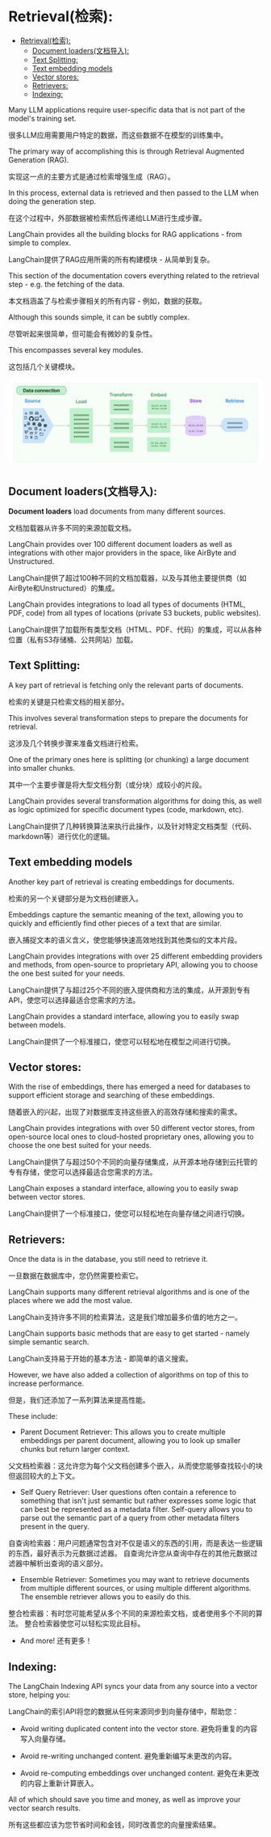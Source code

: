 # Retrieval(检索):
- [Retrieval(检索):](#retrieval检索)
  - [Document loaders(文档导入):](#document-loaders文档导入)
  - [Text Splitting:](#text-splitting)
  - [Text embedding models](#text-embedding-models)
  - [Vector stores:](#vector-stores)
  - [Retrievers:](#retrievers)
  - [Indexing:](#indexing)

Many LLM applications require user-specific data that is not part of the model's training set.<br>

很多LLM应用需要用户特定的数据，而这些数据不在模型的训练集中。<br>

The primary way of accomplishing this is through Retrieval Augmented Generation (RAG).<br>

实现这一点的主要方式是通过检索增强生成（RAG）。<br>

In this process, external data is retrieved and then passed to the LLM when doing the generation step.<br>

在这个过程中，外部数据被检索然后传递给LLM进行生成步骤。<br>

LangChain provides all the building blocks for RAG applications - from simple to complex.<br>

LangChain提供了RAG应用所需的所有构建模块 - 从简单到复杂。<br>

This section of the documentation covers everything related to the retrieval step - e.g. the fetching of the data.<br>

本文档涵盖了与检索步骤相关的所有内容 - 例如，数据的获取。<br>

Although this sounds simple, it can be subtly complex.<br>

尽管听起来很简单，但可能会有微妙的复杂性。<br>

This encompasses several key modules.<br>

这包括几个关键模块。<br>

![](../docs/langchain_retrieval.jpg)


## Document loaders(文档导入):

**Document loaders** load documents from many different sources.<br>

文档加载器从许多不同的来源加载文档。<br>

LangChain provides over 100 different document loaders as well as integrations with other major providers in the space, like AirByte and Unstructured.<br>

LangChain提供了超过100种不同的文档加载器，以及与其他主要提供商（如AirByte和Unstructured）的集成。<br>

LangChain provides integrations to load all types of documents (HTML, PDF, code) from all types of locations (private S3 buckets, public websites).<br>

LangChain提供了加载所有类型文档（HTML、PDF、代码）的集成，可以从各种位置（私有S3存储桶、公共网站）加载。<br>


## Text Splitting:

A key part of retrieval is fetching only the relevant parts of documents.<br>

检索的关键是只检索文档的相关部分。<br>

This involves several transformation steps to prepare the documents for retrieval.<br>

这涉及几个转换步骤来准备文档进行检索。<br>

One of the primary ones here is splitting (or chunking) a large document into smaller chunks.<br>

其中一个主要步骤是将大型文档分割（或分块）成较小的片段。<br>

LangChain provides several transformation algorithms for doing this, as well as logic optimized for specific document types (code, markdown, etc).<br>

LangChain提供了几种转换算法来执行此操作，以及针对特定文档类型（代码、markdown等）进行优化的逻辑。<br>


## Text embedding models

Another key part of retrieval is creating embeddings for documents.<br>

检索的另一个关键部分是为文档创建嵌入。<br>

Embeddings capture the semantic meaning of the text, allowing you to quickly and efficiently find other pieces of a text that are similar.<br>

嵌入捕捉文本的语义含义，使您能够快速高效地找到其他类似的文本片段。<br>

LangChain provides integrations with over 25 different embedding providers and methods, from open-source to proprietary API, allowing you to choose the one best suited for your needs.<br>

LangChain提供了与超过25个不同的嵌入提供商和方法的集成，从开源到专有API，使您可以选择最适合您需求的方法。<br>

LangChain provides a standard interface, allowing you to easily swap between models.<br>

LangChain提供了一个标准接口，使您可以轻松地在模型之间进行切换。<br>


## Vector stores:

With the rise of embeddings, there has emerged a need for databases to support efficient storage and searching of these embeddings.<br>

随着嵌入的兴起，出现了对数据库支持这些嵌入的高效存储和搜索的需求。<br>

LangChain provides integrations with over 50 different vector stores, from open-source local ones to cloud-hosted proprietary ones, allowing you to choose the one best suited for your needs.<br>

LangChain提供了与超过50个不同的向量存储集成，从开源本地存储到云托管的专有存储，使您可以选择最适合您需求的方法。<br>

LangChain exposes a standard interface, allowing you to easily swap between vector stores.<br>

LangChain提供了一个标准接口，使您可以轻松地在向量存储之间进行切换。<br>


## Retrievers:

Once the data is in the database, you still need to retrieve it.<br>

一旦数据在数据库中，您仍然需要检索它。<br>

LangChain supports many different retrieval algorithms and is one of the places where we add the most value.<br>

LangChain支持许多不同的检索算法，这是我们增加最多价值的地方之一。<br>

LangChain supports basic methods that are easy to get started - namely simple semantic search.<br>

LangChain支持易于开始的基本方法 - 即简单的语义搜索。<br>

However, we have also added a collection of algorithms on top of this to increase performance.<br>

但是，我们还添加了一系列算法来提高性能。<br>

These include:<br>

- Parent Document Retriever: This allows you to create multiple embeddings per parent document, allowing you to look up smaller chunks but return larger context.

父文档检索器：这允许您为每个父文档创建多个嵌入，从而使您能够查找较小的块但返回较大的上下文。<br>

- Self Query Retriever: User questions often contain a reference to something that isn't just semantic but rather expresses some logic that can best be represented as a metadata filter. Self-query allows you to parse out the semantic part of a query from other metadata filters present in the query.<br>

自查询检索器：用户问题通常包含对不仅是语义的东西的引用，而是表达一些逻辑的东西，最好表示为元数据过滤器。 自查询允许您从查询中存在的其他元数据过滤器中解析出查询的语义部分。<br>

- Ensemble Retriever: Sometimes you may want to retrieve documents from multiple different sources, or using multiple different algorithms. The ensemble retriever allows you to easily do this.

整合检索器：有时您可能希望从多个不同的来源检索文档，或者使用多个不同的算法。 整合检索器使您可以轻松实现此目标。<br>

- And more! 还有更多！


## Indexing:

The LangChain Indexing API syncs your data from any source into a vector store, helping you:<br>

LangChain的索引API将您的数据从任何来源同步到向量存储中，帮助您：<br>

- Avoid writing duplicated content into the vector store. 避免将重复的内容写入向量存储。

- Avoid re-writing unchanged content. 避免重新编写未更改的内容。

- Avoid re-computing embeddings over unchanged content. 避免在未更改的内容上重新计算嵌入。

All of which should save you time and money, as well as improve your vector search results.<br>

所有这些都应该为您节省时间和金钱，同时改善您的向量搜索结果。<br>